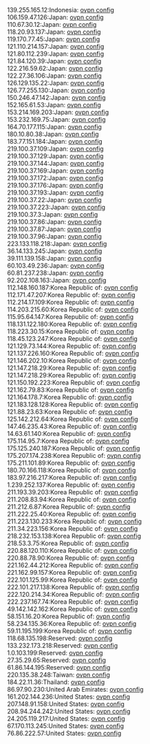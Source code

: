 139.255.165.12:Indonesia: [ovpn config](vpn/139_255_165_12.ovpn)  
106.159.47.126:Japan: [ovpn config](vpn/106_159_47_126.ovpn)  
110.67.30.12:Japan: [ovpn config](vpn/110_67_30_12.ovpn)  
118.20.93.137:Japan: [ovpn config](vpn/118_20_93_137.ovpn)  
119.170.77.45:Japan: [ovpn config](vpn/119_170_77_45.ovpn)  
121.110.214.157:Japan: [ovpn config](vpn/121_110_214_157.ovpn)  
121.80.112.239:Japan: [ovpn config](vpn/121_80_112_239.ovpn)  
121.84.120.39:Japan: [ovpn config](vpn/121_84_120_39.ovpn)  
122.216.59.62:Japan: [ovpn config](vpn/122_216_59_62.ovpn)  
122.27.36.106:Japan: [ovpn config](vpn/122_27_36_106.ovpn)  
126.129.135.22:Japan: [ovpn config](vpn/126_129_135_22.ovpn)  
126.77.255.130:Japan: [ovpn config](vpn/126_77_255_130.ovpn)  
150.246.47.142:Japan: [ovpn config](vpn/150_246_47_142.ovpn)  
152.165.61.53:Japan: [ovpn config](vpn/152_165_61_53.ovpn)  
153.214.169.203:Japan: [ovpn config](vpn/153_214_169_203.ovpn)  
153.232.169.75:Japan: [ovpn config](vpn/153_232_169_75.ovpn)  
164.70.177.115:Japan: [ovpn config](vpn/164_70_177_115.ovpn)  
180.10.80.38:Japan: [ovpn config](vpn/180_10_80_38.ovpn)  
183.77.151.184:Japan: [ovpn config](vpn/183_77_151_184.ovpn)  
219.100.37.109:Japan: [ovpn config](vpn/219_100_37_109.ovpn)  
219.100.37.129:Japan: [ovpn config](vpn/219_100_37_129.ovpn)  
219.100.37.144:Japan: [ovpn config](vpn/219_100_37_144.ovpn)  
219.100.37.169:Japan: [ovpn config](vpn/219_100_37_169.ovpn)  
219.100.37.172:Japan: [ovpn config](vpn/219_100_37_172.ovpn)  
219.100.37.176:Japan: [ovpn config](vpn/219_100_37_176.ovpn)  
219.100.37.193:Japan: [ovpn config](vpn/219_100_37_193.ovpn)  
219.100.37.22:Japan: [ovpn config](vpn/219_100_37_22.ovpn)  
219.100.37.223:Japan: [ovpn config](vpn/219_100_37_223.ovpn)  
219.100.37.3:Japan: [ovpn config](vpn/219_100_37_3.ovpn)  
219.100.37.86:Japan: [ovpn config](vpn/219_100_37_86.ovpn)  
219.100.37.87:Japan: [ovpn config](vpn/219_100_37_87.ovpn)  
219.100.37.96:Japan: [ovpn config](vpn/219_100_37_96.ovpn)  
223.133.118.218:Japan: [ovpn config](vpn/223_133_118_218.ovpn)  
36.14.133.245:Japan: [ovpn config](vpn/36_14_133_245.ovpn)  
39.111.139.158:Japan: [ovpn config](vpn/39_111_139_158.ovpn)  
60.103.49.236:Japan: [ovpn config](vpn/60_103_49_236.ovpn)  
60.81.237.238:Japan: [ovpn config](vpn/60_81_237_238.ovpn)  
92.202.108.163:Japan: [ovpn config](vpn/92_202_108_163.ovpn)  
112.148.160.187:Korea Republic of: [ovpn config](vpn/112_148_160_187.ovpn)  
112.171.47.207:Korea Republic of: [ovpn config](vpn/112_171_47_207.ovpn)  
112.214.17.109:Korea Republic of: [ovpn config](vpn/112_214_17_109.ovpn)  
114.203.215.60:Korea Republic of: [ovpn config](vpn/114_203_215_60.ovpn)  
115.95.64.147:Korea Republic of: [ovpn config](vpn/115_95_64_147.ovpn)  
118.131.122.180:Korea Republic of: [ovpn config](vpn/118_131_122_180.ovpn)  
118.223.30.15:Korea Republic of: [ovpn config](vpn/118_223_30_15.ovpn)  
118.45.123.247:Korea Republic of: [ovpn config](vpn/118_45_123_247.ovpn)  
121.129.73.144:Korea Republic of: [ovpn config](vpn/121_129_73_144.ovpn)  
121.137.226.160:Korea Republic of: [ovpn config](vpn/121_137_226_160.ovpn)  
121.146.202.10:Korea Republic of: [ovpn config](vpn/121_146_202_10.ovpn)  
121.147.218.29:Korea Republic of: [ovpn config](vpn/121_147_218_29.ovpn)  
121.147.218.29:Korea Republic of: [ovpn config](vpn/121_147_218_29.ovpn)  
121.150.192.223:Korea Republic of: [ovpn config](vpn/121_150_192_223.ovpn)  
121.162.79.83:Korea Republic of: [ovpn config](vpn/121_162_79_83.ovpn)  
121.164.178.7:Korea Republic of: [ovpn config](vpn/121_164_178_7.ovpn)  
121.183.128.128:Korea Republic of: [ovpn config](vpn/121_183_128_128.ovpn)  
121.88.23.63:Korea Republic of: [ovpn config](vpn/121_88_23_63.ovpn)  
125.142.212.64:Korea Republic of: [ovpn config](vpn/125_142_212_64.ovpn)  
147.46.235.43:Korea Republic of: [ovpn config](vpn/147_46_235_43.ovpn)  
14.63.61.140:Korea Republic of: [ovpn config](vpn/14_63_61_140.ovpn)  
175.114.95.7:Korea Republic of: [ovpn config](vpn/175_114_95_7.ovpn)  
175.125.240.187:Korea Republic of: [ovpn config](vpn/175_125_240_187.ovpn)  
175.207.174.238:Korea Republic of: [ovpn config](vpn/175_207_174_238.ovpn)  
175.211.101.89:Korea Republic of: [ovpn config](vpn/175_211_101_89.ovpn)  
180.70.166.118:Korea Republic of: [ovpn config](vpn/180_70_166_118.ovpn)  
183.97.216.217:Korea Republic of: [ovpn config](vpn/183_97_216_217.ovpn)  
1.239.252.137:Korea Republic of: [ovpn config](vpn/1_239_252_137.ovpn)  
211.193.39.203:Korea Republic of: [ovpn config](vpn/211_193_39_203.ovpn)  
211.208.83.94:Korea Republic of: [ovpn config](vpn/211_208_83_94.ovpn)  
211.212.6.87:Korea Republic of: [ovpn config](vpn/211_212_6_87.ovpn)  
211.222.25.40:Korea Republic of: [ovpn config](vpn/211_222_25_40.ovpn)  
211.223.130.233:Korea Republic of: [ovpn config](vpn/211_223_130_233.ovpn)  
211.34.223.156:Korea Republic of: [ovpn config](vpn/211_34_223_156.ovpn)  
218.232.153.138:Korea Republic of: [ovpn config](vpn/218_232_153_138.ovpn)  
218.53.3.75:Korea Republic of: [ovpn config](vpn/218_53_3_75.ovpn)  
220.88.120.110:Korea Republic of: [ovpn config](vpn/220_88_120_110.ovpn)  
220.88.78.90:Korea Republic of: [ovpn config](vpn/220_88_78_90.ovpn)  
221.162.44.212:Korea Republic of: [ovpn config](vpn/221_162_44_212.ovpn)  
221.162.99.157:Korea Republic of: [ovpn config](vpn/221_162_99_157.ovpn)  
222.101.125.99:Korea Republic of: [ovpn config](vpn/222_101_125_99.ovpn)  
222.101.217.138:Korea Republic of: [ovpn config](vpn/222_101_217_138.ovpn)  
222.120.214.34:Korea Republic of: [ovpn config](vpn/222_120_214_34.ovpn)  
222.237.167.74:Korea Republic of: [ovpn config](vpn/222_237_167_74.ovpn)  
49.142.142.162:Korea Republic of: [ovpn config](vpn/49_142_142_162.ovpn)  
58.151.16.20:Korea Republic of: [ovpn config](vpn/58_151_16_20.ovpn)  
58.234.135.36:Korea Republic of: [ovpn config](vpn/58_234_135_36.ovpn)  
59.11.195.199:Korea Republic of: [ovpn config](vpn/59_11_195_199.ovpn)  
118.68.135.198:Reserved: [ovpn config](vpn/118_68_135_198.ovpn)  
133.232.173.218:Reserved: [ovpn config](vpn/133_232_173_218.ovpn)  
1.0.103.199:Reserved: [ovpn config](vpn/1_0_103_199.ovpn)  
27.35.29.65:Reserved: [ovpn config](vpn/27_35_29_65.ovpn)  
61.86.144.195:Reserved: [ovpn config](vpn/61_86_144_195.ovpn)  
220.135.38.248:Taiwan: [ovpn config](vpn/220_135_38_248.ovpn)  
184.22.11.36:Thailand: [ovpn config](vpn/184_22_11_36.ovpn)  
86.97.90.230:United Arab Emirates: [ovpn config](vpn/86_97_90_230.ovpn)  
161.202.144.236:United States: [ovpn config](vpn/161_202_144_236.ovpn)  
207.148.91.158:United States: [ovpn config](vpn/207_148_91_158.ovpn)  
208.94.244.242:United States: [ovpn config](vpn/208_94_244_242.ovpn)  
24.205.119.217:United States: [ovpn config](vpn/24_205_119_217.ovpn)  
67.170.113.245:United States: [ovpn config](vpn/67_170_113_245.ovpn)  
76.86.222.57:United States: [ovpn config](vpn/76_86_222_57.ovpn)  
